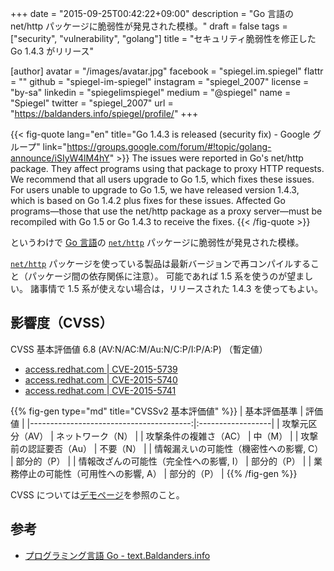 +++
date = "2015-09-25T00:42:22+09:00"
description = "Go 言語の net/http パッケージに脆弱性が発見された模様。"
draft = false
tags = ["security", "vulnerability", "golang"]
title = "セキュリティ脆弱性を修正した Go 1.4.3 がリリース"

[author]
  avatar = "/images/avatar.jpg"
  facebook = "spiegel.im.spiegel"
  flattr = ""
  github = "spiegel-im-spiegel"
  instagram = "spiegel_2007"
  license = "by-sa"
  linkedin = "spiegelimspiegel"
  medium = "@spiegel"
  name = "Spiegel"
  twitter = "spiegel_2007"
  url = "https://baldanders.info/spiegel/profile/"
+++

{{< fig-quote lang="en" title="Go 1.4.3 is released (security fix) - Google グループ" link="https://groups.google.com/forum/#!topic/golang-announce/iSIyW4lM4hY" >}}
The issues were reported in Go's net/http package. They affect programs using that package to proxy HTTP requests. We recommend that all users upgrade to Go 1.5, which fixes these issues. For users unable to upgrade to Go 1.5, we have released version 1.4.3, which is based on Go 1.4.2 plus fixes for these issues. Affected Go programs—those that use the net/http package as a proxy server—must be recompiled with Go 1.5 or Go 1.4.3 to receive the fixes. 
{{< /fig-quote >}}

というわけで [Go 言語]の [`net/http`] パッケージに脆弱性が発見された模様。

[`net/http`] パッケージを使っている製品は最新バージョンで再コンパイルすること（パッケージ間の依存関係に注意）。
可能であれば 1.5 系を使うのが望ましい。
諸事情で 1.5 系が使えない場合は，リリースされた 1.4.3 を使ってもよい。

## 影響度（CVSS）

CVSS 基本評価値 6.8 (AV:N/AC:M/Au:N/C:P/I:P/A:P) （暫定値）

- [access.redhat.com | CVE-2015-5739](https://access.redhat.com/security/cve/CVE-2015-5739)
- [access.redhat.com | CVE-2015-5740](https://access.redhat.com/security/cve/CVE-2015-5740)
- [access.redhat.com | CVE-2015-5741](https://access.redhat.com/security/cve/CVE-2015-5741)

{{% fig-gen type="md" title="CVSSv2 基本評価値" %}}
| 基本評価基準                            | 評価値            |
|----------------------------------------:|:------------------|
| 攻撃元区分（AV）                        | ネットワーク（N） |
| 攻撃条件の複雑さ（AC）                  | 中（M）           |
| 攻撃前の認証要否（Au）                  | 不要（N）         |
| 情報漏えいの可能性（機密性への影響, C） | 部分的（P）       |
| 情報改ざんの可能性（完全性への影響, I） | 部分的（P）       |
| 業務停止の可能性（可用性への影響, A）   | 部分的（P）       |
{{% /fig-gen %}}

CVSS については[デモページ](https://baldanders.info/spiegel/archive/cvss/cvss2.html)を参照のこと。

## 参考

- [プログラミング言語 Go - text.Baldanders.info](/golang)

[Go 言語]: https://golang.org/ "The Go Programming Language"
[`net/http`]: https://golang.org/pkg/net/http/ "http - The Go Programming Language"
